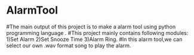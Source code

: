 # AlarmTool
#The main output of this project is to make a alarm tool using python programming language .
#This project mainly contains following modules:
                      1)Set Alarm
                      2)Set Snooze Time
                      3)Alarm Ring.
#In this alarm tool,we can select our own .wav format song to play the alarm. 
